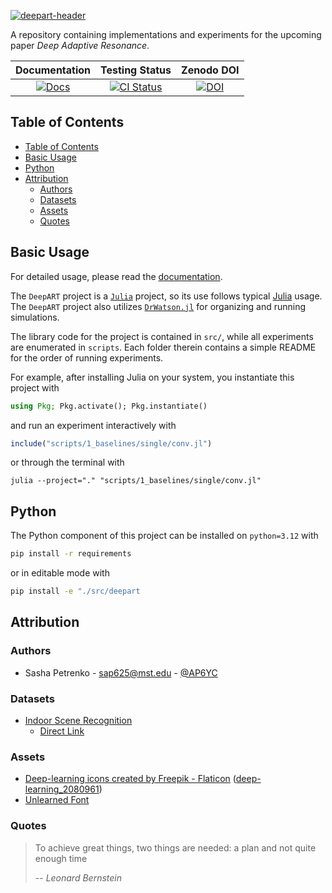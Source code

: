 [![deepart-header](https://github.com/AP6YC/FileStorage/blob/main/DeepART/header.png?raw=true)][docs-url]

A repository containing implementations and experiments for the upcoming paper _Deep Adaptive Resonance_.

| **Documentation** | **Testing Status** | **Zenodo DOI** |
|:-----------------:|:------------------:|:--------------:|
| [![Docs][docs-img]][docs-url] | [![CI Status][ci-img]][ci-url] | [![DOI][zenodo-img]][zenodo-url] |

[zenodo-img]: https://zenodo.org/badge/DOI/10.5281/zenodo.10896042.svg
[zenodo-url]: https://zenodo.org/doi/10.5281/zenodo.10896042

[ci-img]: https://github.com/AP6YC/DeepART/workflows/CI/badge.svg
[ci-url]: https://github.com/AP6YC/DeepART/actions?query=workflow%3ACI

[docs-img]: https://img.shields.io/badge/docs-blue.svg
[docs-url]: https://AP6YC.github.io/DeepART/

## Table of Contents

- [Table of Contents](#table-of-contents)
- [Basic Usage](#basic-usage)
- [Python](#python)
- [Attribution](#attribution)
  - [Authors](#authors)
  - [Datasets](#datasets)
  - [Assets](#assets)
  - [Quotes](#quotes)

[julia-lang]: https://julialang.org/
[julia-docs]: https://docs.julialang.org/en/v1/
[drwatson-docs]: https://juliadynamics.github.io/DrWatson.jl/dev/

## Basic Usage

For detailed usage, please read the [documentation][docs-url].

The `DeepART` project is a [`Julia`][julia-lang] project, so its use follows typical [Julia][julia-docs] usage.
The `DeepART` project also utilizes [`DrWatson.jl`][drwatson-docs] for organizing and running simulations.

The library code for the project is contained in `src/`, while all experiments are enumerated in `scripts`.
Each folder therein contains a simple README for the order of running experiments.

For example, after installing Julia on your system, you instantiate this project with

```julia
using Pkg; Pkg.activate(); Pkg.instantiate()
```

and run an experiment interactively with

```julia
include("scripts/1_baselines/single/conv.jl")
```

or through the terminal with

```shell
julia --project="." "scripts/1_baselines/single/conv.jl"
```

## Python

The Python component of this project can be installed on `python=3.12` with

```sh
pip install -r requirements
```

or in editable mode with

```sh
pip install -e "./src/deepart
```

## Attribution

### Authors

- Sasha Petrenko - <sap625@mst.edu> - [@AP6YC](https://github.com/AP6YC)

### Datasets

- [Indoor Scene Recognition](https://web.mit.edu/torralba/www/indoor.html)
  - [Direct Link](http://groups.csail.mit.edu/vision/LabelMe/NewImages/indoorCVPR_09.tar)

### Assets

- [Deep-learning icons created by Freepik - Flaticon](https://www.flaticon.com/free-icons/deep-learning) ([deep-learning_2080961](https://www.flaticon.com/free-icon/deep-learning_2080961))
- [Unlearned Font](https://www.1001fonts.com/unlearned-font.html)

### Quotes

> To achieve great things, two things are needed: a plan and not quite enough time
>
> --<cite> Leonard Bernstein </cite>
